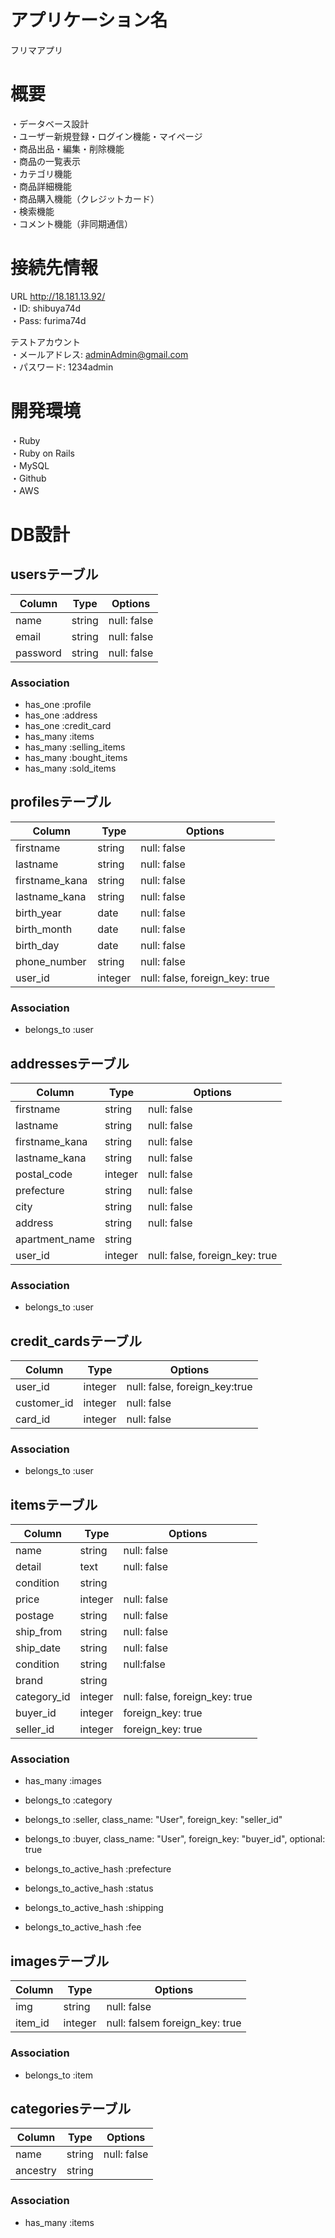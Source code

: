 # アプリケーション名
フリマアプリ

# 概要
・データベース設計  	
・ユーザー新規登録・ログイン機能・マイページ  
・商品出品・編集・削除機能  
・商品の一覧表示  
・カテゴリ機能  
・商品詳細機能  
・商品購入機能（クレジットカード）  
・検索機能  
・コメント機能（非同期通信）  

# 接続先情報
URL http://18.181.13.92/  
 ・ID: shibuya74d  
 ・Pass: furima74d  
   
テストアカウント  
 ・メールアドレス: adminAdmin@gmail.com  
 ・パスワード: 1234admin  
   
# 開発環境  
 ・Ruby  
 ・Ruby on Rails  
 ・MySQL  
 ・Github  
 ・AWS

# DB設計
## usersテーブル
|Column|Type|Options|
|------|----|-------|
|name|string|null: false|
|email|string|null: false|
|password|string|null: false|
### Association
- has_one :profile
- has_one :address
- has_one :credit_card
- has_many :items
- has_many :selling_items <!-- 販売中商品 -->
- has_many :bought_items <!-- 自分が買った商品 -->
- has_many :sold_items <!-- 売却済み商品 -->

## profilesテーブル
|Column|Type|Options|
|------|----|-------|
|firstname|string|null: false|
|lastname|string|null: false|
|firstname_kana|string|null: false|
|lastname_kana|string|null: false|
|birth_year|date|null: false|
|birth_month|date|null: false|
|birth_day|date|null: false|
|phone_number|string|null: false|
|user_id|integer|null: false, foreign_key: true|
### Association
- belongs_to :user


## addressesテーブル
|Column|Type|Options|
|------|----|-------|
|firstname|string|null: false|
|lastname|string|null: false|
|firstname_kana|string|null: false|
|lastname_kana|string|null: false|
|postal_code|integer|null: false|
|prefecture|string|null: false|
|city|string|null: false|
|address|string|null: false|
|apartment_name|string| |
|user_id|integer|null: false, foreign_key: true|
### Association
- belongs_to :user



## credit_cardsテーブル
|Column|Type|Options|
|------|----|-------|
|user_id|integer|null: false, foreign_key:true|
|customer_id|integer|null: false|
|card_id|integer|null: false|
### Association
- belongs_to :user


## itemsテーブル
|Column|Type|Options|
|------|----|-------|
|name|string|null: false|
|detail|text|null: false|
|condition|string||null: false|
|price|integer|null: false|
|postage|string|null: false|
|ship_from|string|null: false|
|ship_date|string|null: false|
|condition|string|null:false|
|brand|string|
|category_id|integer|null: false, foreign_key: true|
|buyer_id|integer|foreign_key: true|
|seller_id|integer|foreign_key: true| 

### Association
- has_many :images
- belongs_to :category
- belongs_to :seller, class_name: "User", foreign_key: "seller_id"
- belongs_to :buyer, class_name: "User", foreign_key: "buyer_id", optional: true

- belongs_to_active_hash :prefecture
- belongs_to_active_hash :status
- belongs_to_active_hash :shipping
- belongs_to_active_hash :fee

## imagesテーブル
|Column|Type|Options|
|------|----|-------|
|img|string|null: false|
|item_id|integer|null: falsem foreign_key: true|
### Association
- belongs_to :item


## categoriesテーブル
|Column|Type|Options|
|------|----|-------|
|name|string|null: false|
|ancestry|string| |
### Association
- has_many :items

